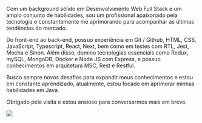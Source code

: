 
Com um background sólido em Desenvolvimento Web Full Stack e um amplo conjunto de habilidades, sou um profissional apaixonado pela tecnologia e constantemente me aprimorando para acompanhar as últimas tendências do mercado.

Do front-end ao back-end, possuo experiência em Git / Github, HTML, CSS, JavaScript, Typescript, React, Next, bem como em testes com RTL, Jest, Mocha e Sinon. Além disso, domino tecnologias essenciais como Redux, mySQL, MongoDB, Docker e Node JS com Express, e possuo conhecimentos em arquitetura MSC, Rest e Restful.

Busco sempre novos desafios para expandir meus conhecimentos e estou em constante aprendizado, atualmente, estou focado em aprimorar minhas habilidades em Java.





Obrigado pela visita e estou ansioso para conversarmos mais em breve.
<div> 
  <a href="https://www.linkedin.com/in/yurigarrido/" target="_blank"><img src="https://img.shields.io/badge/-LinkedIn-%230077B5?style=for-the-badge&logo=linkedin&logoColor=white" target="_blank"></a> 
 
  
</div>
